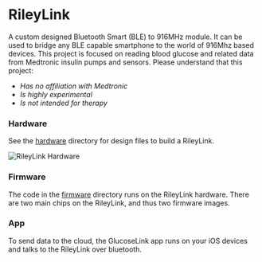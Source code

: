 # RileyLink

A custom designed Bluetooth Smart (BLE) to 916MHz module. It can be used to bridge any BLE capable smartphone to the world of 916Mhz based devices. This project is focused on reading blood glucose and related data from Medtronic insulin pumps and sensors.  Please understand that this project:

 * *Has no affiliation with Medtronic*
 * *Is highly experimental*
 * *Is not intended for therapy*

### Hardware

See the [hardware](https://github.com/ps2/rileylink/tree/master/hardware) directory for design files to build a RileyLink.

![RileyLink Hardware](https://raw.githubusercontent.com/ps2/rileylink/master/rileylink.jpg)

### Firmware

The code in the [firmware](https://github.com/ps2/rileylink/tree/master/firmware) directory runs on the RileyLink hardware.  There are two main chips on the RileyLink, and thus two firmware images.

### App

To send data to the cloud, the GlucoseLink app runs on your iOS devices and talks to the RileyLink over bluetooth.

